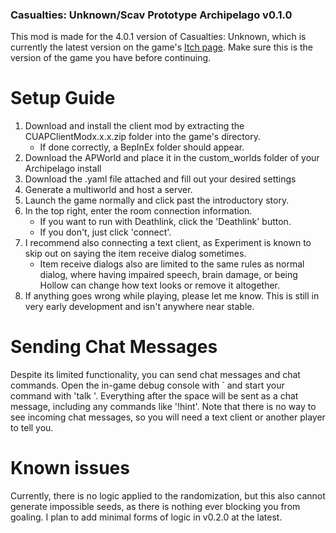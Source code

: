 ### Casualties: Unknown/Scav Prototype Archipelago v0.1.0

This mod is made for the 4.0.1 version of Casualties: Unknown, which is currently the latest version on the game's [Itch page](https://orsonik.itch.io/scav-prototype). Make sure this is the version of the game you have before continuing.

# **Setup Guide**
1. Download and install the client mod by extracting the CUAPClientModx.x.x.zip folder into the game's directory.
	- If done correctly, a BepInEx folder should appear.
2. Download the APWorld and place it in the custom_worlds folder of your Archipelago install
3. Download the .yaml file attached and fill out your desired settings
4. Generate a multiworld and host a server.
5. Launch the game normally and click past the introductory story.
6. In the top right, enter the room connection information.
	- If you want to run with Deathlink, click the 'Deathlink' button.
	- If you don't, just click 'connect'.
7. I recommend also connecting a text client, as Experiment is known to skip out on saying the item receive dialog sometimes.
	- Item receive dialogs also are limited to the same rules as normal dialog, where having impaired speech, brain damage, or being Hollow can change how text looks or remove it altogether.
8. If anything goes wrong while playing, please let me know. This is still in very early development and isn't anywhere near stable.

# **Sending Chat Messages**

Despite its limited functionality, you can send chat messages and chat commands. Open the in-game debug console with ` and start your command with 'talk '. Everything after the space will be sent as a chat message, including any commands like '!hint'. Note that there is no way to see incoming chat messages, so you will need a text client or another player to tell you.

# **Known issues**

Currently, there is no logic applied to the randomization, but this also cannot generate impossible seeds, as there is nothing ever blocking you from goaling. I plan to add minimal forms of logic in v0.2.0 at the latest.
